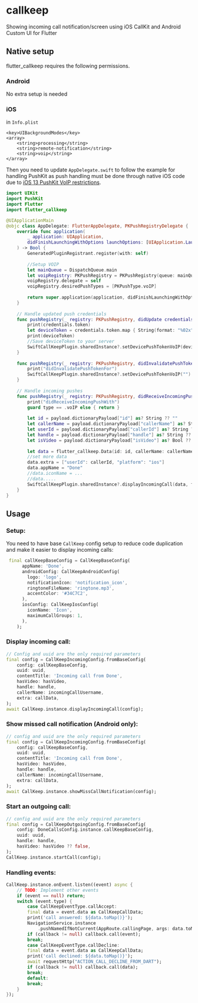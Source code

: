 # callkeep

Showing incoming call notification/screen using iOS CallKit and Android Custom UI for Flutter

## Native setup

flutter_callkeep requires the following permissions.

### Android

No extra setup is needed


### iOS
in `Info.plist`

```
<key>UIBackgroundModes</key>
<array>
    <string>processing</string>
    <string>remote-notification</string>
    <string>voip</string>
</array>
```

Then you need to update `AppDelegate.swift` to follow the example for handling PushKit as push handling must be done through native iOS code due to [iOS 13 PushKit VoIP restrictions](https://developer.apple.com/documentation/pushkit/pkpushregistrydelegate/2875784-pushregistry).

```swift
import UIKit
import PushKit
import Flutter
import flutter_callkeep

@UIApplicationMain
@objc class AppDelegate: FlutterAppDelegate, PKPushRegistryDelegate {
    override func application(
        _ application: UIApplication,
        didFinishLaunchingWithOptions launchOptions: [UIApplication.LaunchOptionsKey: Any]?
    ) -> Bool {
        GeneratedPluginRegistrant.register(with: self)
        
        //Setup VOIP
        let mainQueue = DispatchQueue.main
        let voipRegistry: PKPushRegistry = PKPushRegistry(queue: mainQueue)
        voipRegistry.delegate = self
        voipRegistry.desiredPushTypes = [PKPushType.voIP]
        
        return super.application(application, didFinishLaunchingWithOptions: launchOptions)
    }
    
    // Handle updated push credentials
    func pushRegistry(_ registry: PKPushRegistry, didUpdate credentials: PKPushCredentials, for type: PKPushType) {
        print(credentials.token)
        let deviceToken = credentials.token.map { String(format: "%02x", $0) }.joined()
        print(deviceToken)
        //Save deviceToken to your server
        SwiftCallKeepPlugin.sharedInstance?.setDevicePushTokenVoIP(deviceToken)
    }
    
    func pushRegistry(_ registry: PKPushRegistry, didInvalidatePushTokenFor type: PKPushType) {
        print("didInvalidatePushTokenFor")
        SwiftCallKeepPlugin.sharedInstance?.setDevicePushTokenVoIP("")
    }
    
    // Handle incoming pushes
    func pushRegistry(_ registry: PKPushRegistry, didReceiveIncomingPushWith payload: PKPushPayload, for type: PKPushType, completion: @escaping () -> Void) {
        print("didReceiveIncomingPushWith")
        guard type == .voIP else { return }
        
        let id = payload.dictionaryPayload["id"] as? String ?? ""
        let callerName = payload.dictionaryPayload["callerName"] as? String ?? ""
        let userId = payload.dictionaryPayload["callerId"] as? String ?? ""
        let handle = payload.dictionaryPayload["handle"] as? String ?? ""
        let isVideo = payload.dictionaryPayload["isVideo"] as? Bool ?? false
        
        let data = flutter_callkeep.Data(id: id, callerName: callerName, handle: handle, hasVideo: isVideo)
        //set more data
        data.extra = ["userId": callerId, "platform": "ios"]
        data.appName = "Done"
        //data.iconName = ...
        //data.....
        SwiftCallKeepPlugin.sharedInstance?.displayIncomingCall(data, fromPushKit: true)
    }   
}
```

## Usage

### Setup: 

You need to have base `CallKeep` config setup to reduce code duplication and make it easier to display incoming calls: 

```dart
 final callKeepBaseConfig = CallKeepBaseConfig(
      appName: 'Done',
      androidConfig: CallKeepAndroidConfig(
        logo: 'logo',
        notificationIcon: 'notification_icon',
        ringtoneFileName: 'ringtone.mp3',
        accentColor: '#34C7C2',
      ),
      iosConfig: CallKeepIosConfig(
        iconName: 'Icon',
        maximumCallGroups: 1,
      ),
    );
```

### Display incoming call:

```dart
// Config and uuid are the only required parameters
final config = CallKeepIncomingConfig.fromBaseConfig(
    config: callKeepBaseConfig,
    uuid: uuid,
    contentTitle: 'Incoming call from Done',
    hasVideo: hasVideo,
    handle: handle,
    callerName: incomingCallUsername,
    extra: callData,
);
await CallKeep.instance.displayIncomingCall(config);
```

### Show missed call notification (Android only):

```dart
// config and uuid are the only required parameters
final config = CallKeepIncomingConfig.fromBaseConfig(
    config: callKeepBaseConfig,
    uuid: uuid,
    contentTitle: 'Incoming call from Done',
    hasVideo: hasVideo,
    handle: handle,
    callerName: incomingCallUsername,
    extra: callData,
);
await CallKeep.instance.showMissCallNotification(config);
```

### Start an outgoing call:

```dart
// config and uuid are the only required parameters
final config = CallKeepOutgoingConfig.fromBaseConfig(
    config: DoneCallsConfig.instance.callKeepBaseConfig,
    uuid: uuid,
    handle: handle,
    hasVideo: hasVideo ?? false,
);
CallKeep.instance.startCall(config);
```

### Handling events:

```dart
CallKeep.instance.onEvent.listen((event) async {
    // TODO: Implement other events
    if (event == null) return;
    switch (event.type) {
        case CallKeepEventType.callAccept:
        final data = event.data as CallKeepCallData;
        print('call answered: ${data.toMap()}');
        NavigationService.instance
            .pushNamedIfNotCurrent(AppRoute.callingPage, args: data.toMap());
        if (callback != null) callback.call(event);
        break;
        case CallKeepEventType.callDecline:
        final data = event.data as CallKeepCallData;
        print('call declined: ${data.toMap()}');
        await requestHttp("ACTION_CALL_DECLINE_FROM_DART");
        if (callback != null) callback.call(data);
        break;
        default:
        break;
    }
});
```